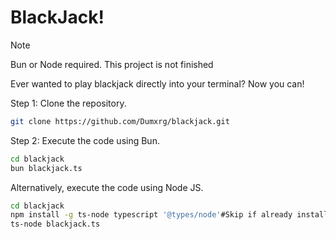 # BlackJack!
> [!NOTE]
>  Bun or Node required. This project is not finished

Ever wanted to play blackjack directly into your terminal? Now you can! 

Step 1: Clone the repository.
```bash
git clone https://github.com/Dumxrg/blackjack.git
```

Step 2: Execute the code using Bun.
```bash
cd blackjack
bun blackjack.ts
```
Alternatively, execute the code using Node JS.
```bash
cd blackjack
npm install -g ts-node typescript '@types/node'#Skip if already installed
ts-node blackjack.ts
```
